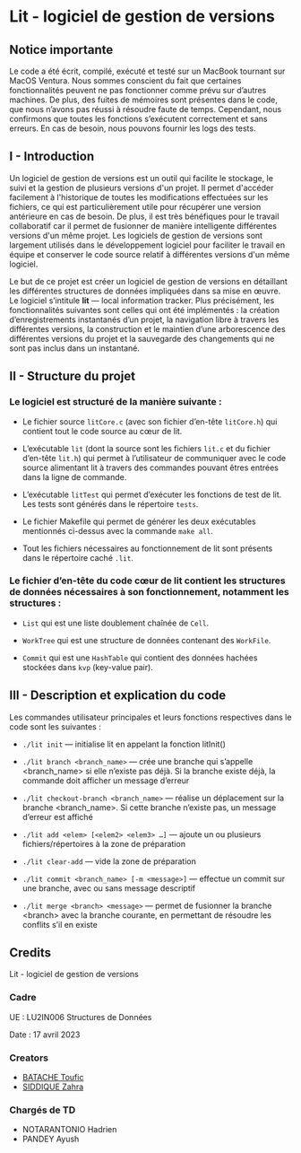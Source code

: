 # Lit - logiciel de gestion de versions

## Notice importante

Le code a été écrit, compilé, exécuté et testé sur un MacBook tournant
sur MacOS Ventura. Nous sommes conscient du fait que certaines
fonctionnalités peuvent ne pas fonctionner comme prévu sur d’autres
machines. De plus, des fuites de mémoires sont présentes dans le code,
que nous n’avons pas réussi à résoudre faute de temps. Cependant, nous
confirmons que toutes les fonctions s’exécutent correctement et sans
erreurs. En cas de besoin, nous pouvons fournir les logs des tests.

## I - Introduction

Un logiciel de gestion de versions est un outil qui facilite le
stockage, le suivi et la gestion de plusieurs versions d'un projet. Il
permet d'accéder facilement à l'historique de toutes les modifications
effectuées sur les fichiers, ce qui est particulièrement utile pour
récupérer une version antérieure en cas de besoin. De plus, il est très
bénéfiques pour le travail collaboratif car il permet de fusionner de
manière intelligente différentes versions d'un même projet. Les
logiciels de gestion de versions sont largement utilisés dans le
développement logiciel pour faciliter le travail en équipe et conserver
le code source relatif à différentes versions d'un même logiciel.

Le but de ce projet est créer un logiciel de gestion de versions en
détaillant les différentes structures de données impliquées dans sa mise
en œuvre. Le logiciel s’intitule **lit** — local information tracker.
Plus précisément, les fonctionnalités suivantes sont celles qui ont été
implémentés : la création d’enregistrements instantanés d’un projet, la
navigation libre à travers les différentes versions, la construction et
le maintien d’une arborescence des différentes versions du projet et la
sauvegarde des changements qui ne sont pas inclus dans un instantané.

## II - Structure du projet

### Le logiciel est structuré de la manière suivante :

- Le fichier source `litCore.c` (avec son fichier d’en-tête `litCore.h`) qui contient tout le code source au cœur de lit.

- L’exécutable `lit` (dont la source sont les fichiers `lit.c` et du fichier d’en-tête `lit.h`) qui permet à l’utilisateur de communiquer avec le code source alimentant lit à travers des commandes pouvant êtres entrées dans la ligne de commande.

- L’exécutable `litTest` qui permet d’exécuter les fonctions de test de lit. Les tests sont générés dans le répertoire `tests`.

- Le fichier Makefile qui permet de générer les deux exécutables mentionnés ci-dessus avec la commande `make all`.

- Tout les fichiers nécessaires au fonctionnement de lit sont présents dans le répertoire caché `.lit`.  
    
### Le fichier d’en-tête du code cœur de lit contient les structures de données nécessaires à son fonctionnement, notamment les structures :

- `List` qui est une liste doublement chaînée de `Cell`.

- `WorkTree` qui est une structure de données contenant des `WorkFile`.

- `Commit` qui est une `HashTable` qui contient des données hachées stockées dans `kvp` (key-value pair).  
    
## III - Description et explication du code

Les commandes utilisateur principales et leurs fonctions respectives dans le code sont les suivantes :

- `./lit init` — initialise lit en appelant la fonction litInit()

- `./lit branch <branch_name>` — crée une branche qui s’appelle
  \<branch_name\> si elle n’existe pas déjà. Si la branche existe déjà,
  la commande doit afficher un message d’erreur

- `./lit checkout-branch <branch_name>` — réalise un déplacement sur la
  branche \<branch_name\>. Si cette branche n’existe pas, un message
  d’erreur est affiché

- `./lit add <elem> [<elem2> <elem3> …]` — ajoute un ou plusieurs
  fichiers/répertoires à la zone de préparation

- `./lit clear-add` — vide la zone de préparation

- `./lit commit <branch_name> [-m <message>]` — effectue un commit
  sur une branche, avec ou sans message descriptif

- `./lit merge <branch> <message>` — permet de fusionner la branche
  \<branch\> avec la branche courante, en permettant de résoudre les
  conflits s’il en existe

## Credits

Lit - logiciel de gestion de versions

### Cadre

UE : LU2IN006 Structures de Données  

Date : 17 avril 2023

### Creators

- [BATACHE Toufic](https://github.com/touficbatache/)
- [SIDDIQUE Zahra](https://github.com/ZahhS/)

### Chargés de TD

- NOTARANTONIO Hadrien
- PANDEY Ayush
